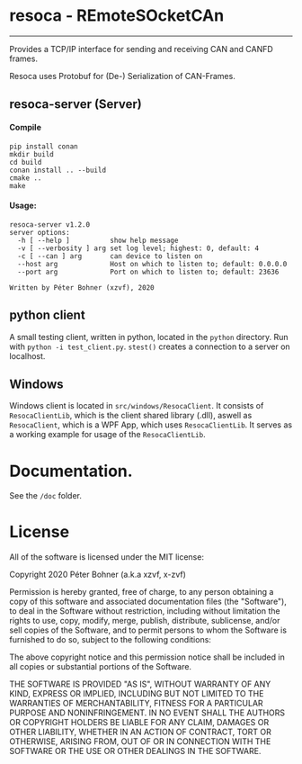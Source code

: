 # resoca - REmoteSOcketCAn
---

Provides a TCP/IP interface for sending and receiving CAN and CANFD frames.

Resoca uses Protobuf for (De-) Serialization of CAN-Frames.

## resoca-server (Server)
#### Compile
```
pip install conan
mkdir build
cd build
conan install .. --build
cmake ..
make
```
#### Usage:
```
resoca-server v1.2.0 
server options:
  -h [ --help ]          show help message
  -v [ --verbosity ] arg set log level; highest: 0, default: 4
  -c [ --can ] arg       can device to listen on
  --host arg             Host on which to listen to; default: 0.0.0.0
  --port arg             Port on which to listen to; default: 23636

Written by Péter Bohner (xzvf), 2020
```

## python client

A small testing client, written in python, located in the `python` directory.
Run with `python -i test_client.py`.
`stest()` creates a connection to a server on localhost.

## Windows
Windows client is located in `src/windows/ResocaClient`.
It consists of `ResocaClientLib`, which is the client shared library (.dll),
aswell as `ResocaClient`, which is a WPF App, which uses `ResocaClientLib`.
It serves as a working example for usage of the `ResocaClientLib`.

# Documentation.

See the `/doc` folder.

# License
All of the software is licensed under the MIT license:

Copyright 2020 Péter Bohner (a.k.a xzvf, x-zvf)

Permission is hereby granted, free of charge, to any person obtaining a copy of this software and associated documentation files (the "Software"), to deal in the Software without restriction, including without limitation the rights to use, copy, modify, merge, publish, distribute, sublicense, and/or sell copies of the Software, and to permit persons to whom the Software is furnished to do so, subject to the following conditions:

The above copyright notice and this permission notice shall be included in all copies or substantial portions of the Software.

THE SOFTWARE IS PROVIDED "AS IS", WITHOUT WARRANTY OF ANY KIND, EXPRESS OR IMPLIED, INCLUDING BUT NOT LIMITED TO THE WARRANTIES OF MERCHANTABILITY, FITNESS FOR A PARTICULAR PURPOSE AND NONINFRINGEMENT. IN NO EVENT SHALL THE AUTHORS OR COPYRIGHT HOLDERS BE LIABLE FOR ANY CLAIM, DAMAGES OR OTHER LIABILITY, WHETHER IN AN ACTION OF CONTRACT, TORT OR OTHERWISE, ARISING FROM, OUT OF OR IN CONNECTION WITH THE SOFTWARE OR THE USE OR OTHER DEALINGS IN THE SOFTWARE.
